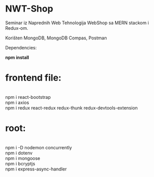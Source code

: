 # NWT-Shop
Seminar iz Naprednih Web Tehnologija WebShop sa MERN stackom i Redux-om.

Korišten MongoDB, MongoDB Compas, Postman

Dependencies:

<strong>npm install</strong>

<h1><strong>frontend file:</strong></h1><br>
npm i react-bootstrap<br>
npm i axios<br>
npm i redux react-redux redux-thunk redux-devtools-extension<br>

<h1><strong>root:</strong></h1><br>
npm i -D nodemon concurrently<br>
npm i dotenv<br>
npm i mongoose<br>
npm i bcryptjs<br>
npm i express-async-handler<br>

